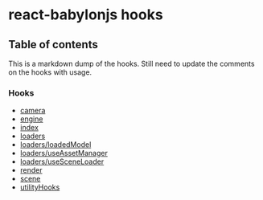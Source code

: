 # react-babylonjs hooks

## Table of contents

This is a markdown dump of the hooks. Still need to update the comments on the
hooks with usage.

### Hooks

- [camera](modules/camera.md)
- [engine](modules/engine.md)
- [index](modules/index.md)
- [loaders](modules/loaders.md)
- [loaders/loadedModel](modules/loaders_loadedmodel.md)
- [loaders/useAssetManager](modules/loaders_useassetmanager.md)
- [loaders/useSceneLoader](modules/loaders_usesceneloader.md)
- [render](modules/render.md)
- [scene](modules/scene.md)
- [utilityHooks](modules/utilityhooks.md)
